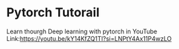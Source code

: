 # Pytorch Tutorail
Learn thourgh Deep learning with pytorch in YouTube
Link:https://youtu.be/kY14KfZQ1TI?si=LNPtY4Ax11P4wzLO
